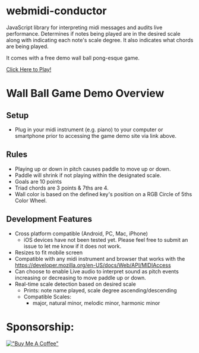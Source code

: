 # webmidi-conductor
JavaScript library for interpreting midi messages and audits live performance. Determines if notes being played are in the desired scale along with indicating each note's scale degree. It also indicates what chords are being played.

It comes with a free demo wall ball pong-esque game.

[Click Here to Play!](https://www.pauljuneauengineer.com/webmidi-conductor/)

# Wall Ball Game Demo Overview

## Setup 

* Plug in your midi instrument (e.g. piano) to your computer or smartphone prior to accessing the game demo site via link above.  

## Rules

* Playing up or down in pitch causes paddle to move up or down.
* Paddle will shrink if not playing within the designated scale.
* Goals are 10 points 
* Triad chords are 3 points & 7ths are 4.
* Wall color is based on the defined key's position on a RGB Circle of 5ths Color Wheel.

<!-- TODO imbed image of Wall color assignment based on circle of fifths -->

## Development Features

* Cross platform compatible (Android, PC, Mac, iPhone)
   * iOS devices have not been tested yet. Please feel free to submit an issue to let me know if it does not work.
* Resizes to fit mobile screen
* Compatible with any midi instrument and browser that works with the https://developer.mozilla.org/en-US/docs/Web/API/MIDIAccess
* Can choose to enable Live audio to interpret sound as pitch events increasing or decreasing to move paddle up or down.
* Real-time scale detection based on desired scale
   * Prints: note name played, scale degree ascending/descending
   * Compatible Scales:
      *  major, natural minor, melodic minor, harmonic minor

# Sponsorship:

[!["Buy Me A Coffee"](https://www.buymeacoffee.com/assets/img/custom_images/orange_img.png)](https://www.buymeacoffee.com/classicantique)


